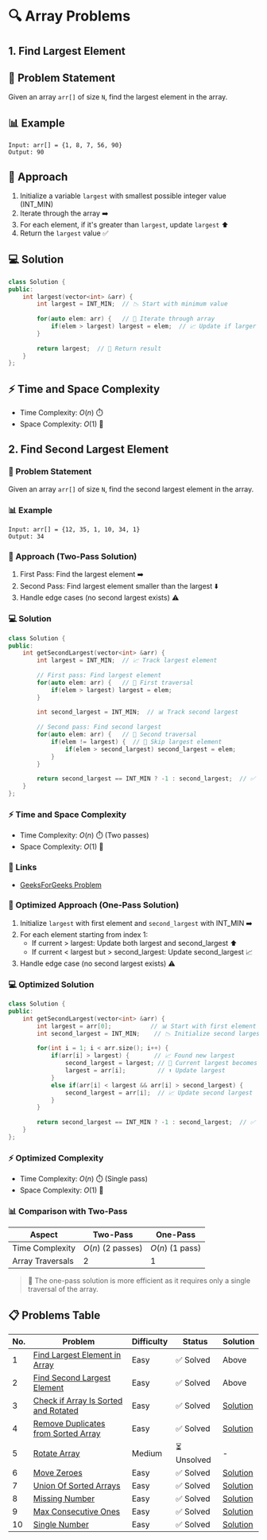 # 🔍 Array Problems

## 1. Find Largest Element

## 📝 Problem Statement
Given an array `arr[]` of size `N`, find the largest element in the array.

## 📊 Example
```
Input: arr[] = {1, 8, 7, 56, 90}
Output: 90
```

## 🚀 Approach
1. Initialize a variable `largest` with smallest possible integer value (INT_MIN)
2. Iterate through the array ➡️
3. For each element, if it's greater than `largest`, update `largest` ⬆️
4. Return the `largest` value ✅

## 💻 Solution
```cpp
class Solution {
public:
    int largest(vector<int> &arr) {
        int largest = INT_MIN;  // 📉 Start with minimum value
        
        for(auto elem: arr) {   // 🔄 Iterate through array
            if(elem > largest) largest = elem;  // 📈 Update if larger found
        }
        
        return largest;  // 🎯 Return result
    }
};
```

## ⚡ Time and Space Complexity
- Time Complexity: $O(n)$ ⏱️
- Space Complexity: $O(1)$ 💾

## 2. Find Second Largest Element

### 📝 Problem Statement
Given an array `arr[]` of size `N`, find the second largest element in the array.

### 📊 Example
```
Input: arr[] = {12, 35, 1, 10, 34, 1}
Output: 34
```

### 🚀 Approach (Two-Pass Solution)
1. First Pass: Find the largest element ➡️
2. Second Pass: Find largest element smaller than the largest ⬇️
3. Handle edge cases (no second largest exists) ⚠️

### 💻 Solution
```cpp
class Solution {
public:
    int getSecondLargest(vector<int> &arr) {
        int largest = INT_MIN;  // 📈 Track largest element
        
        // First pass: Find largest element
        for(auto elem: arr) {   // 🔄 First traversal
            if(elem > largest) largest = elem;
        }
        
        int second_largest = INT_MIN;  // 📊 Track second largest
        
        // Second pass: Find second largest
        for(auto elem: arr) {   // 🔄 Second traversal
            if(elem != largest) {  // 🎯 Skip largest element
                if(elem > second_largest) second_largest = elem;
            }
        }
        
        return second_largest == INT_MIN ? -1 : second_largest;  // ✅ Return result
    }
};
```

### ⚡ Time and Space Complexity
- Time Complexity: $O(n)$ ⏱️ (Two passes)
- Space Complexity: $O(1)$ 💾

### 🔗 Links
- [GeeksForGeeks Problem](https://www.geeksforgeeks.org/problems/second-largest3735/1)


### 🚀 Optimized Approach (One-Pass Solution)
1. Initialize `largest` with first element and `second_largest` with INT_MIN ➡️
2. For each element starting from index 1:
   - If current > largest: Update both largest and second_largest ⬆️
   - If current < largest but > second_largest: Update second_largest 📈
3. Handle edge case (no second largest exists) ⚠️

### 💻 Optimized Solution
```cpp
class Solution {
public:
    int getSecondLargest(vector<int> &arr) {
        int largest = arr[0];           // 📊 Start with first element
        int second_largest = INT_MIN;    // 📉 Initialize second largest
        
        for(int i = 1; i < arr.size(); i++) {
            if(arr[i] > largest) {       // 📈 Found new largest
                second_largest = largest; // 🔄 Current largest becomes second
                largest = arr[i];         // ⬆️ Update largest
            }
            else if(arr[i] < largest && arr[i] > second_largest) {
                second_largest = arr[i];  // 📈 Update second largest
            }
        }
        
        return second_largest == INT_MIN ? -1 : second_largest;  // ✅ Return result
    }
};
```

### ⚡ Optimized Complexity
- Time Complexity: $O(n)$ ⏱️ (Single pass)
- Space Complexity: $O(1)$ 💾

### 📊 Comparison with Two-Pass
| Aspect | Two-Pass | One-Pass |
|--------|----------|----------|
| Time Complexity | $O(n)$ (2 passes) | $O(n)$ (1 pass) |
| Array Traversals | 2 | 1 |


> 🎯 The one-pass solution is more efficient as it requires only a single traversal of the array.

## 📋 Problems Table

| No. | Problem | Difficulty | Status | Solution |
|-----|---------|------------|--------|-----------|
| 1 | [Find Largest Element in Array](https://www.geeksforgeeks.org/problems/largest-element-in-array4009/1) | Easy | $✅$ Solved | Above |
| 2 | [Find Second Largest Element](https://www.geeksforgeeks.org/problems/second-largest3735/1) | Easy | $✅$ Solved | Above |
| 3 | [Check if Array Is Sorted and Rotated](https://leetcode.com/problems/check-if-array-is-sorted-and-rotated/) | Easy | $✅$ Solved | [Solution](https://leetcode.com/problems/check-if-array-is-sorted-and-rotated/solutions/6740168/1752-check-if-array-is-sorted-and-rotate-upf0/) |
| 4 | [Remove Duplicates from Sorted Array](https://leetcode.com/problems/remove-duplicates-from-sorted-array/description/) | Easy | ✅ Solved | [Solution](https://leetcode.com/problems/remove-duplicates-from-sorted-array/solutions/6749808/remove-duplicates-from-sorted-array-leetcode-26-clean-in-place-with-two-pointers/) |
| 5 | [Rotate Array](https://leetcode.com/problems/rotate-array/description/) | Medium | ⏳ Unsolved | - |
| 6 | [Move Zeroes](https://leetcode.com/problems/move-zeroes/description/) | Easy | ✅ Solved | [Solution](https://leetcode.com/problems/move-zeroes/solutions/6749908/move-zeroes-two-pointer-swap-approach-by-s5im/) |
| 7 | [Union Of Sorted Arrays](https://www.codechef.com/practice/course/tcs-nqt-questions/TCSNQTC/problems/TCSNQTCP08) | Easy | ✅ Solved | [Solution](../Arrays/sols/7_union_of_sorted_arrays.md) |
| 8 | [Missing Number](https://leetcode.com/problems/missing-number/) | Easy | ✅ Solved | [Solution](https://leetcode.com/problems/missing-number/solutions/6750120/missing-number-using-sum-formula-o-n-time-o-1-space/) |
| 9 | [Max Consecutive Ones](https://leetcode.com/problems/max-consecutive-ones/description/) | Easy | ✅ Solved | [Solution](https://leetcode.com/problems/max-consecutive-ones/solutions/6750207/max-1s-in-a-row-fast-clean-solution-by-k-3u3y/) |
| 10 | [Single Number](https://leetcode.com/problems/single-number/description/) | Easy | ✅ Solved | [Solution](https://leetcode.com/problems/single-number/solutions/6750234/unique-element-finder-with-bitwise-xor-t-qz9q/) |